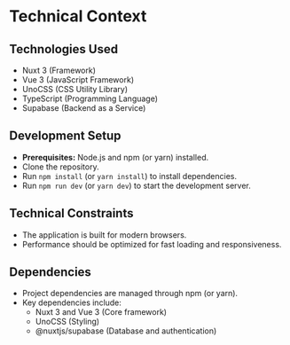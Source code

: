 # Technical Context

## Technologies Used

- Nuxt 3 (Framework)
- Vue 3 (JavaScript Framework)
- UnoCSS (CSS Utility Library)
- TypeScript (Programming Language)
- Supabase (Backend as a Service)

## Development Setup

- **Prerequisites:** Node.js and npm (or yarn) installed.
- Clone the repository.
- Run `npm install` (or `yarn install`) to install dependencies.
- Run `npm run dev` (or `yarn dev`) to start the development server.

## Technical Constraints

- The application is built for modern browsers.
- Performance should be optimized for fast loading and responsiveness.

## Dependencies

- Project dependencies are managed through npm (or yarn).
- Key dependencies include:
  - Nuxt 3 and Vue 3 (Core framework)
  - UnoCSS (Styling)
  - @nuxtjs/supabase (Database and authentication)

<!-- "Technology is best when it brings people together." - Matt Mullenweg -->
